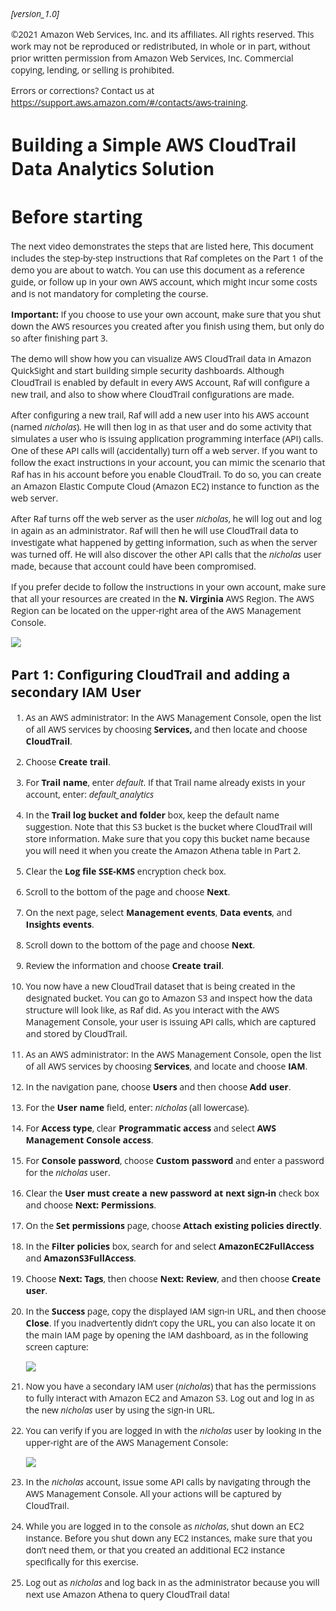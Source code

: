 
<!DOCTYPE html>
<html xmlns="http://www.w3.org/1999/xhtml" lang="" xml:lang="">
<head>
  <meta charset="utf-8" />
  <meta name="generator" content="pandoc" />
  <meta name="viewport" content="width=device-width, initial-scale=1.0, user-scalable=yes" />
  <title>Demo Part 1: Configure CloudTrail and add secondary IAM user</title>
  <script src="scripts/clipboard.min.js"></script>
  <script src="scripts/copybutton.js"></script>

<style>
    html, body {
        font-family: "Open Sans","Helvetica Neue",Helvetica,Arial,sans-serif;
        margin: 1em;
    }

    img:not(.clipboard){
        max-width: 100%;
        height: auto;
        width: auto;
    }

    /* Copy buttons */
    button.copybtn {
        webkit-transition: opacity .3s ease-in-out;
        -o-transition: opacity .3s ease-in-out;
        transition: opacity .3s ease-in-out;
        opacity: 0;
        padding: 2px 6px;
        position: absolute;
        right: 4px;
        top: 4px;
    }
    div.sourceCode:hover .copybtn, div.sourceCode .copybtn:focus {
        opacity: .3;
    }
    div.sourceCode .copybtn:hover {
        opacity: 1;
    }
    div.sourceCode {
        position: relative;
    }
    .xmodule_display.xmodule_HtmlBlock ol {
        padding: 0 0 0 2em !important;
    }
    .xmodule_display.xmodule_HtmlBlock ul {
        padding: 0 0 0 2em !important;
    }

    code {
        padding: 2px 4px !important;
        background-color: #eee !important;
        border-radius: 4px;
    }
    pre code {
        padding: 9.5px !important;
        background-color: #f5f5f5 !important;
        display: block;
        overflow-x: auto;
        margin: 0 0 10px;
        font-size: 13px;
        line-height: 1.42857143;
        word-break: break-all;
        word-wrap: break-word;
        border: 1px solid #ccc;
        border-radius: 4px;
        white-space: pre;
    }
    pre code span.al { color: #ff0000; font-weight: bold; } /* Alert */
    pre code span.an { color: #60a0b0; font-weight: bold; font-style: italic; } /* Annotation */
    pre code span.at { color: #7d9029; } /* Attribute */
    pre code span.bn { color: #40a070; } /* BaseN */
    pre code span.bu { color: #06287e; } /* BuiltIn */
    pre code span.cf { color: #007020; font-weight: bold; } /* ControlFlow */
    pre code span.ch { color: #4070a0; } /* Char */
    pre code span.cn { color: #880000; } /* Constant */
    pre code span.co { color: #60a0b0; font-style: italic; } /* Comment */
    pre code span.cv { color: #60a0b0; font-weight: bold; font-style: italic; } /* CommentVar */
    pre code span.do { color: #ba2121; font-style: italic; } /* Documentation */
    pre code span.dt { color: #902000; } /* DataType */
    pre code span.dv { color: #40a070; } /* DecVal */
    pre code span.er { color: #ff0000; font-weight: bold; } /* Error */
    pre code span.ex { color: #06287e; } /* Extension */
    pre code span.fl { color: #40a070; } /* Float */
    pre code span.fu { color: #06287e; } /* Function */
    pre code span.im { } /* Import */
    pre code span.in { color: #60a0b0; font-weight: bold; font-style: italic; } /* Information */
    pre code span.kw { color: #007020; font-weight: bold; } /* Keyword */
    pre code span.op { color: #666666; } /* Operator */
    pre code span.ot { color: #007020; } /* Other */
    pre code span.pp { color: #bc7a00; } /* Preprocessor */
    pre code span.sc { color: #4070a0; } /* SpecialChar */
    pre code span.ss { color: #bb6688; } /* SpecialString */
    pre code span.st { color: #4070a0; } /* String */
    pre code span.va { color: #19177c; } /* Variable */
    pre code span.vs { color: #4070a0; } /* VerbatimString */
    pre code span.wa { color: #60a0b0; font-weight: bold; font-style: italic; } /* Warning */
</style>
<body>
<p><em>[version_1.0]</em></p>
<p>©2021 Amazon Web Services, Inc. and its affiliates. All rights reserved. This work may not be reproduced or redistributed, in whole or in part, without prior written permission from Amazon Web Services, Inc. Commercial copying, lending, or selling is prohibited.</p>
<p>Errors or corrections? Contact us at <a href="https://support.aws.amazon.com/#/contacts/aws-training" target="_blank">https://support.aws.amazon.com/#/contacts/aws-training</a>.</p>
<h1 id="building-a-simple-aws-cloudtrail-data-analytics-solution">Building a Simple AWS CloudTrail Data Analytics Solution</h1>
<h1 id="before-starting">Before starting</h1>
<p>The next video demonstrates the steps that are listed here, This document includes the step-by-step instructions that Raf completes on the Part 1 of the demo you are about to watch. You can use this document as a reference guide, or follow up in your own AWS account, which might incur some costs and is not mandatory for completing the course.</p>
<p><strong>Important:</strong> If you choose to use your own account, make sure that you shut down the AWS resources you created after you finish using them, but only do so after finishing part 3.</p>
<p>The demo will show how you can visualize AWS CloudTrail data in Amazon QuickSight and start building simple security dashboards. Although CloudTrail is enabled by default in every AWS Account, Raf will configure a new trail, and also to show where CloudTrail configurations are made.</p>
<p>After configuring a new trail, Raf will add a new user into his AWS account (named <em>nicholas</em>). He will then log in as that user and do some activity that simulates a user who is issuing application programming interface (API) calls. One of these API calls will (accidentally) turn off a web server. If you want to follow the exact instructions in your account, you can mimic the scenario that Raf has in his account before you enable CloudTrail. To do so, you can create an Amazon Elastic Compute Cloud (Amazon EC2) instance to function as the web server.</p>
<p>After Raf turns off the web server as the user <em>nicholas</em>, he will log out and log in again as an administrator. Raf will then he will use CloudTrail data to investigate what happened by getting information, such as when the server was turned off. He will also discover the other API calls that the <em>nicholas</em> user made, because that account could have been compromised.</p>
<p>If you prefer decide to follow the instructions in your own account, make sure that all your resources are created in the <strong>N. Virginia</strong> AWS Region. The AWS Region can be located on the upper-right area of the AWS Management Console.</p>
<p><img src="images/image.png" /></p>
<h2 id="step-1-configuring-cloudtrail-and-adding-a-secondary-iam-user">Part 1: Configuring CloudTrail and adding a secondary IAM User</h2>
<ol type="1">
<li><p>As an AWS administrator: In the AWS Management Console, open the list of all AWS services by choosing <strong>Services,</strong> and then locate and choose <strong>CloudTrail</strong>.</p></li>
<li><p>Choose <strong>Create trail</strong>.</p></li>
<li><p>For <strong>Trail name</strong>, enter <em>default</em>. If that Trail name already exists in your account, enter: <em>default_analytics</em></p></li>
<li><p>In the <strong>Trail log bucket and folder</strong> box, keep the default name suggestion. Note that this S3 bucket is the bucket where CloudTrail will store information. Make sure that you copy this bucket name because you will need it when you create the Amazon Athena table in Part 2.</p></li>
<li><p>Clear the <strong>Log file SSE-KMS</strong> encryption check box.</p></li>
<li><p>Scroll to the bottom of the page and choose <strong>Next</strong>.</p></li>
<li><p>On the next page, select <strong>Management events</strong>, <strong>Data events</strong>, and <strong>Insights events</strong>.</p></li>
<li><p>Scroll down to the bottom of the page and choose <strong>Next</strong>.</p></li>
<li><p>Review the information and choose <strong>Create trail</strong>.</p></li>
<li><p>You now have a new CloudTrail dataset that is being created in the designated bucket. You can go to Amazon S3 and inspect how the data structure will look like, as Raf did. As you interact with the AWS Management Console, your user is issuing API calls, which are captured and stored by CloudTrail.</p></li>
<li><p>As an AWS administrator: In the AWS Management Console, open the list of all AWS services by choosing <strong>Services</strong>, and locate and choose <strong>IAM</strong>.</p></li>
<li><p>In the navigation pane, choose <strong>Users</strong> and then choose <strong>Add user</strong>.</p></li>
<li><p>For the <strong>User name</strong> field, enter: <em>nicholas</em> (all lowercase).</p></li>
<li><p>For <strong>Access type</strong>, clear <strong>Programmatic access</strong> and select <strong>AWS Management Console access</strong>.</p></li>
<li><p>For <strong>Console password</strong>, choose <strong>Custom password</strong> and enter a password for the <em>nicholas</em> user.</p></li>
<li><p>Clear the <strong>User must create a new password at next sign-in</strong> check box and choose <strong>Next: Permissions</strong>.</p></li>
<li><p>On the <strong>Set permissions</strong> page, choose <strong>Attach existing policies directly</strong>.</p></li>
<li><p>In the <strong>Filter policies</strong> box, search for and select <strong>AmazonEC2FullAccess</strong> and <strong>AmazonS3FullAccess</strong>.</p></li>
<li><p>Choose <strong>Next: Tags</strong>, then choose <strong>Next: Review</strong>, and then choose <strong>Create user</strong>.</p></li>
<li><p>In the <strong>Success</strong> page, copy the displayed IAM sign-in URL, and then choose <strong>Close</strong>. If you inadvertently didn’t copy the URL, you can also locate it on the main IAM page by opening the IAM dashboard, as in the following screen capture:</p>
<p><img src="images/image1.png" /></p></li>
<li><p>Now you have a secondary IAM user (<em>nicholas</em>) that has the permissions to fully interact with Amazon EC2 and Amazon S3. Log out and log in as the new <em>nicholas</em> user by using the sign-in URL.</p></li>
<li><p>You can verify if you are logged in with the <em>nicholas</em> user by looking in the upper-right are of the AWS Management Console:</p>
<p><img src="images/image2.png" /></p></li>
<li><p>In the <em>nicholas</em> account, issue some API calls by navigating through the AWS Management Console. All your actions will be captured by CloudTrail.</p></li>
<li><p>While you are logged in to the console as <em>nicholas</em>, shut down an EC2 instance. Before you shut down any EC2 instances, make sure that you don’t need them, or that you created an additional EC2 instance specifically for this exercise.</p></li>
<li><p>Log out as <em>nicholas</em> and log back in as the administrator because you will next use Amazon Athena to query CloudTrail data!</p></li>
</ol>

<script>
document.body.innerHTML = document.body.innerHTML.replace(/RELATIVE(.+)RELATIVE/g, function (match, capture) {
  let tmp = document.createElement("DIV");
  tmp.innerHTML = capture;
  return new URL(tmp.textContent || tmp.innerText || "", document.baseURI).href;
});
</script>
</body>
</html>
